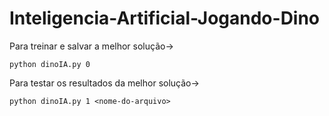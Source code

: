 # Inteligencia-Artificial-Jogando-Dino

Para treinar e salvar a melhor solução->
```
python dinoIA.py 0 
```

Para testar os resultados da melhor solução->
```
python dinoIA.py 1 <nome-do-arquivo> 
```
